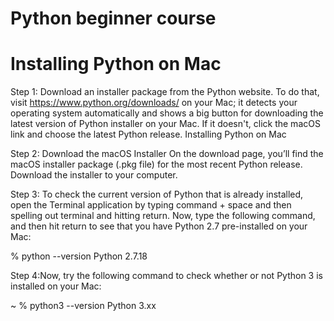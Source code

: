 # Python beginner course



# Installing Python on Mac

Step 1: Download an installer package from the Python website. To do that, visit https://www.python.org/downloads/ on your Mac; it detects your operating system automatically and shows a big button for downloading the latest version of Python installer on your Mac. If it doesn't, click the macOS link and choose the latest Python release.
Installing Python on Mac

Step 2: Download the macOS Installer
On the download page, you’ll find the macOS installer package (.pkg file) for the most recent Python release. Download the installer to your computer.

Step 3: To check the current version of Python that is already installed, open the Terminal application by typing command + space and then spelling out terminal and hitting return. Now, type the following command, and then hit return to see that you have Python 2.7 pre-installed on your Mac:

% python --version
Python 2.7.18

Step 4:Now, try the following command to check whether or not Python 3 is installed on your Mac:

~ % python3 --version
Python 3.xx

